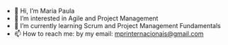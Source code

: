 - 👋 Hi, I’m Maria Paula
- 👀 I’m interested in Agile and Project Management
- 🌱 I’m currently learning Scrum and Project Management Fundamentals
- 📫 How to reach me: by my email: mprinternacionais@gmail.com

<!---
nascmariap/nascmariap is a ✨ special ✨ repository because its `README.md` (this file) appears on your GitHub profile.
You can click the Preview link to take a look at your changes.
--->
